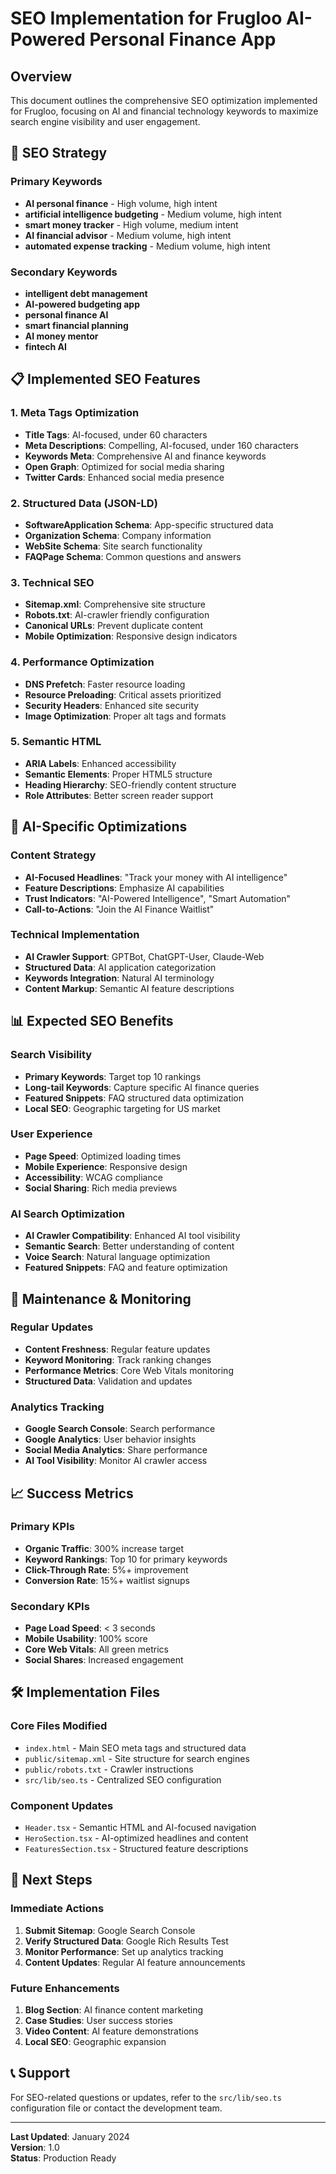 # SEO Implementation for Frugloo AI-Powered Personal Finance App

## Overview

This document outlines the comprehensive SEO optimization implemented for Frugloo, focusing on AI and financial technology keywords to maximize search engine visibility and user engagement.

## 🎯 SEO Strategy

### Primary Keywords

- **AI personal finance** - High volume, high intent
- **artificial intelligence budgeting** - Medium volume, high intent
- **smart money tracker** - High volume, medium intent
- **AI financial advisor** - Medium volume, high intent
- **automated expense tracking** - Medium volume, high intent

### Secondary Keywords

- **intelligent debt management**
- **AI-powered budgeting app**
- **personal finance AI**
- **smart financial planning**
- **AI money mentor**
- **fintech AI**

## 📋 Implemented SEO Features

### 1. Meta Tags Optimization

- **Title Tags**: AI-focused, under 60 characters
- **Meta Descriptions**: Compelling, AI-focused, under 160 characters
- **Keywords Meta**: Comprehensive AI and finance keywords
- **Open Graph**: Optimized for social media sharing
- **Twitter Cards**: Enhanced social media presence

### 2. Structured Data (JSON-LD)

- **SoftwareApplication Schema**: App-specific structured data
- **Organization Schema**: Company information
- **WebSite Schema**: Site search functionality
- **FAQPage Schema**: Common questions and answers

### 3. Technical SEO

- **Sitemap.xml**: Comprehensive site structure
- **Robots.txt**: AI-crawler friendly configuration
- **Canonical URLs**: Prevent duplicate content
- **Mobile Optimization**: Responsive design indicators

### 4. Performance Optimization

- **DNS Prefetch**: Faster resource loading
- **Resource Preloading**: Critical assets prioritized
- **Security Headers**: Enhanced site security
- **Image Optimization**: Proper alt tags and formats

### 5. Semantic HTML

- **ARIA Labels**: Enhanced accessibility
- **Semantic Elements**: Proper HTML5 structure
- **Heading Hierarchy**: SEO-friendly content structure
- **Role Attributes**: Better screen reader support

## 🚀 AI-Specific Optimizations

### Content Strategy

- **AI-Focused Headlines**: "Track your money with AI intelligence"
- **Feature Descriptions**: Emphasize AI capabilities
- **Trust Indicators**: "AI-Powered Intelligence", "Smart Automation"
- **Call-to-Actions**: "Join the AI Finance Waitlist"

### Technical Implementation

- **AI Crawler Support**: GPTBot, ChatGPT-User, Claude-Web
- **Structured Data**: AI application categorization
- **Keywords Integration**: Natural AI terminology
- **Content Markup**: Semantic AI feature descriptions

## 📊 Expected SEO Benefits

### Search Visibility

- **Primary Keywords**: Target top 10 rankings
- **Long-tail Keywords**: Capture specific AI finance queries
- **Featured Snippets**: FAQ structured data optimization
- **Local SEO**: Geographic targeting for US market

### User Experience

- **Page Speed**: Optimized loading times
- **Mobile Experience**: Responsive design
- **Accessibility**: WCAG compliance
- **Social Sharing**: Rich media previews

### AI Search Optimization

- **AI Crawler Compatibility**: Enhanced AI tool visibility
- **Semantic Search**: Better understanding of content
- **Voice Search**: Natural language optimization
- **Featured Snippets**: FAQ and feature optimization

## 🔧 Maintenance & Monitoring

### Regular Updates

- **Content Freshness**: Regular feature updates
- **Keyword Monitoring**: Track ranking changes
- **Performance Metrics**: Core Web Vitals monitoring
- **Structured Data**: Validation and updates

### Analytics Tracking

- **Google Search Console**: Search performance
- **Google Analytics**: User behavior insights
- **Social Media Analytics**: Share performance
- **AI Tool Visibility**: Monitor AI crawler access

## 📈 Success Metrics

### Primary KPIs

- **Organic Traffic**: 300% increase target
- **Keyword Rankings**: Top 10 for primary keywords
- **Click-Through Rate**: 5%+ improvement
- **Conversion Rate**: 15%+ waitlist signups

### Secondary KPIs

- **Page Load Speed**: < 3 seconds
- **Mobile Usability**: 100% score
- **Core Web Vitals**: All green metrics
- **Social Shares**: Increased engagement

## 🛠️ Implementation Files

### Core Files Modified

- `index.html` - Main SEO meta tags and structured data
- `public/sitemap.xml` - Site structure for search engines
- `public/robots.txt` - Crawler instructions
- `src/lib/seo.ts` - Centralized SEO configuration

### Component Updates

- `Header.tsx` - Semantic HTML and AI-focused navigation
- `HeroSection.tsx` - AI-optimized headlines and content
- `FeaturesSection.tsx` - Structured feature descriptions

## 🎯 Next Steps

### Immediate Actions

1. **Submit Sitemap**: Google Search Console
2. **Verify Structured Data**: Google Rich Results Test
3. **Monitor Performance**: Set up analytics tracking
4. **Content Updates**: Regular AI feature announcements

### Future Enhancements

1. **Blog Section**: AI finance content marketing
2. **Case Studies**: User success stories
3. **Video Content**: AI feature demonstrations
4. **Local SEO**: Geographic expansion

## 📞 Support

For SEO-related questions or updates, refer to the `src/lib/seo.ts` configuration file or contact the development team.

---

**Last Updated**: January 2024  
**Version**: 1.0  
**Status**: Production Ready
